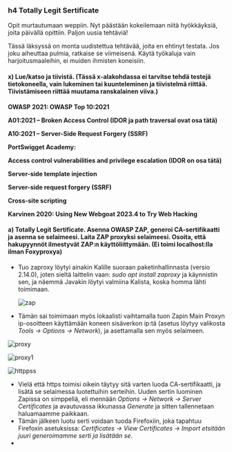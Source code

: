 ### h4 Totally Legit Sertificate

Opit murtautumaan weppiin. Nyt päästään kokeilemaan niitä hyökkäyksiä, joita päivällä opittiin. Paljon uusia tehtäviä!

Tässä läksyssä on monta uudistettua tehtävää, joita en ehtinyt testata. Jos joku aiheuttaa pulmia, ratkaise se viimeisenä. Käytä työkaluja vain harjoitusmaaleihin, ei muiden ihmisten koneisiin.

#### x) Lue/katso ja tiivistä. (Tässä x-alakohdassa ei tarvitse tehdä testejä tietokoneella, vain lukeminen tai kuunteleminen ja tiivistelmä riittää. Tiivistämiseen riittää muutama ranskalainen viiva.)

**OWASP 2021: OWASP Top 10:2021**

  **A01:2021 – Broken Access Control (IDOR ja path traversal ovat osa tätä)**

  **A10:2021 – Server-Side Request Forgery (SSRF)**

**PortSwigget Academy:**

  **Access control vulnerabilities and privilege escalation (IDOR on osa tätä)**
  
  **Server-side template injection**
  
  **Server-side request forgery (SSRF)**
  
  **Cross-site scripting**

**Karvinen 2020: Using New Webgoat 2023.4 to Try Web Hacking**

  
#### a) Totally Legit Sertificate. Asenna OWASP ZAP, generoi CA-sertifikaatti ja asenna se selaimeesi. Laita ZAP proxyksi selaimeesi. Osoita, että hakupyynnöt ilmestyvät ZAP:n käyttöliittymään. (Ei toimi localhost:lla ilman Foxyproxya)

- Tuo zaproxy löytyi ainakin Kalille suoraan paketinhallinnasta (versio 2.14.0), joten sieltä laittelin vaan: *sudo apt install zaproxy* ja käynnistin sen, ja näemmä Javakin löytyi valmiina Kalista, koska homma lähti toimimaan.
  
  ![zap](https://i.imgur.com/GC4sTK7.png)

- Tämän sai toimimaan myös lokaalisti vaihtamalla tuon Zapin Main Proxyn ip-osoitteen käyttämään koneen sisäverkon ip:tä (asetus löytyy valikosta *Tools -> Options -> Network*), ja asettamalla sen myös selaimeen.

![proxy](https://i.imgur.com/4ZqwgDk.png)

![proxy1](https://i.imgur.com/rVxFzSb.png)

![httppss](https://i.imgur.com/KxQB5Ko.png)

- Vielä että https toimisi oikein täytyy sitä varten luoda CA-sertifikaatti, ja lisätä se selaimessa luotettuihin serteihin. Uuden sertin luominen Zapissa on simppeliä, eli mennään *Options -> Network -> Server Certificates* ja avautuvassa ikkunassa *Generate* ja sitten tallennetaan haluamaamme paikkaan.
- Tämän jälkeen luotu serti voidaan tuoda Firefoxiin, joka tapahtuu Firefoxin asetuksissa: *Certificates -> View Certificates -> Import etsitään juuri generoimamme serti ja lisätään se*.
- 
